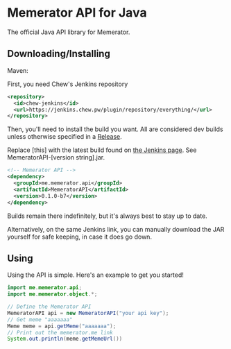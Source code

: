 # Memerator API for Java

The official Java API library for Memerator.

## Downloading/Installing

Maven:

First, you need Chew's Jenkins repository
```xml
<repository>
  <id>chew-jenkins</id>
  <url>https://jenkins.chew.pw/plugin/repository/everything/</url>
</repository>
```
Then, you'll need to install the build you want. All are considered dev builds unless otherwise specified in a [Release](releases).

Replace <version>[this]</version> with the latest build found on [the Jenkins page](https://jenkins.chew.pw/job/memerator-sdk-java/lastSuccessfulBuild/). See MemeratorAPI-[version string].jar.
```xml
<!-- Memerator API -->
<dependency>
  <groupId>me.memerator.api</groupId>
  <artifactId>MemeratorAPI</artifactId>
  <version>0.1.0-b7</version>
</dependency>
```

Builds remain there indefinitely, but it's always best to stay up to date.

Alternatively, on the same Jenkins link, you can manually download the JAR yourself for safe keeping, in case it does go down.

## Using

Using the API is simple. Here's an example to get you started!

```java
import me.memerator.api;
import me.memerator.object.*;

// Define the Memerator API
MemeratorAPI api = new MemeratorAPI("your api key");
// Get meme "aaaaaaa"
Meme meme = api.getMeme("aaaaaaa");
// Print out the memerator.me link
System.out.println(meme.getMemeUrl())
```
